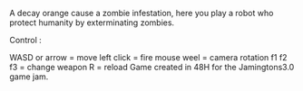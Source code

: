 A decay orange cause a zombie infestation, here you play a robot who protect humanity by exterminating zombies.

Control :

WASD or arrow = move
left click = fire
mouse weel = camera rotation
f1 f2 f3 = change weapon
R = reload
Game created in 48H for the Jamingtons3.0 game jam.
